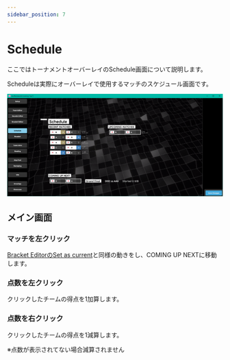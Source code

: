 ```yaml
---
sidebar_position: 7
---
```


# Schedule

ここではトーナメントオーバーレイのSchedule画面について説明します。

Scheduleは実際にオーバーレイで使用するマッチのスケジュール画面です。

![Schedule](/img/osu_lazer/schedule.png)

## メイン画面

### マッチを左クリック

[Bracket EditorのSet as current](./bracket_editor.md#-set-as-current)と同様の動きをし、COMING UP NEXTに移動します。

### 点数を左クリック

クリックしたチームの得点を1加算します。

### 点数を右クリック

クリックしたチームの得点を1減算します。

※点数が表示されてない場合減算されません

